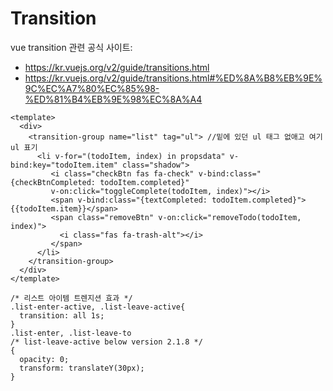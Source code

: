 # Transition

vue transition 관련 공식 사이트: 
- https://kr.vuejs.org/v2/guide/transitions.html
- https://kr.vuejs.org/v2/guide/transitions.html#%ED%8A%B8%EB%9E%9C%EC%A7%80%EC%85%98-%ED%81%B4%EB%9E%98%EC%8A%A4

```
<template>
  <div>
    <transition-group name="list" tag="ul"> //밑에 있던 ul 태그 없애고 여기 ul 표기
      <li v-for="(todoItem, index) in propsdata" v-bind:key="todoItem.item" class="shadow">
         <i class="checkBtn fas fa-check" v-bind:class="{checkBtnCompleted: todoItem.completed}" 
         v-on:click="toggleComplete(todoItem, index)"></i>
         <span v-bind:class="{textCompleted: todoItem.completed}">{{todoItem.item}}</span>
         <span class="removeBtn" v-on:click="removeTodo(todoItem, index)">
           <i class="fas fa-trash-alt"></i>
         </span>
      </li>
    </transition-group>
  </div>
</template>
```

```
/* 리스트 아이템 트렌지션 효과 */
.list-enter-active, .list-leave-active{
  transition: all 1s;
}
.list-enter, .list-leave-to 
/* list-leave-active below version 2.1.8 */
{
  opacity: 0;
  transform: translateY(30px);
}
```
